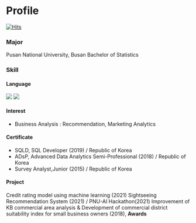# Profile

[![Hits](https://hits.seeyoufarm.com/api/count/incr/badge.svg?url=https%3A%2F%2Fgithub.com%2Fsmldlyst%2F&count_bg=%2379C83D&title_bg=%23555555&icon=&icon_color=%23E7E7E7&title=hits&edge_flat=false)](https://github.com/smldlyst)

### Major
Pusan National University, Busan Bachelor of Statistics

### Skill
#### Language
<p>
<img src="https://img.shields.io/badge/Python-3776AB?style=flat-square&logo=Python&logoColor=yellow"/> <img src="https://img.shields.io/badge/R-276DC3?style=flat-square&logo=R&logoColor=blue"/>
</p>

#### Interest
- Business Analysis : Recommendation, Marketing Analytics

#### Certificate

- SQLD, SQL Developer (2019) / Republic of Korea  
- ADsP, Advanced Data Analytics Semi-Professional (2018) / Republic of Korea  
- Survey Analyst,Junior (2015) / Republic of Korea

#### Project
Credit rating model using machine learning (2021)
Sightseeing Recommendation System (2021) / PNU-AI Hackathon(2021)
Improvement of KB commercial area analysis & Development of commercial district suitability index for small business owners (2018), **Awards**


